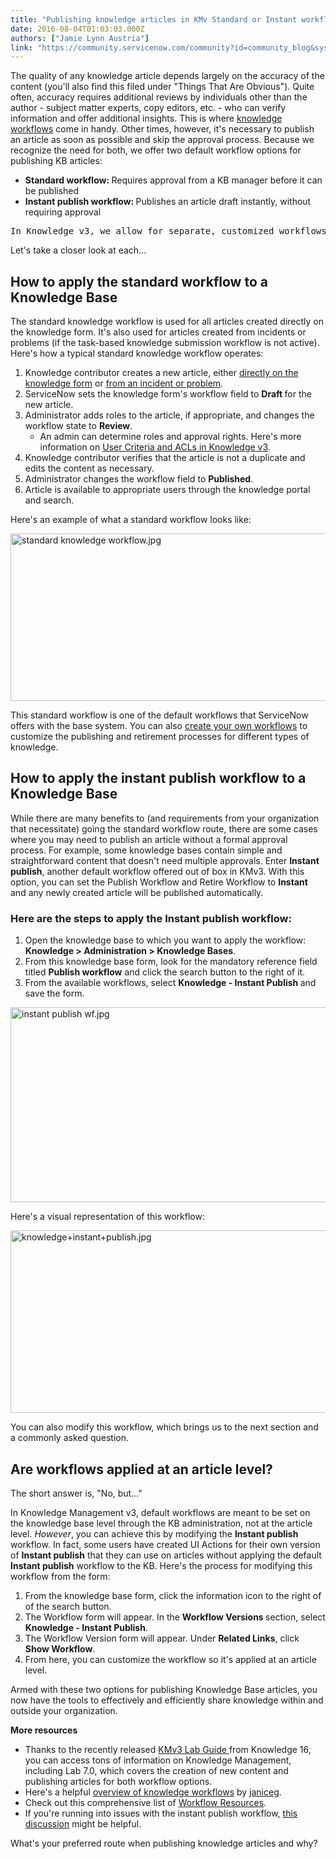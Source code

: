 ```yaml
---
title: "Publishing knowledge articles in KMv Standard or Instant workflow"
date: 2016-08-04T01:03:03.000Z
authors: ["Jamie Lynn Austria"]
link: "https://community.servicenow.com/community?id=community_blog&sys_id=ec5e2aaddbd0dbc01dcaf3231f961939"
---
```

<p>The quality of any knowledge article depends largely on the accuracy of the content (you'll also find this filed under "Things That Are Obvious"). Quite often, accuracy requires additional reviews by individuals other than the author - subject matter experts, copy editors, etc. - who can verify information and offer additional insights. This is where <span style="color: #266fc8; font-weight: inherit; font-family: inherit; font-style: inherit;"><a title="ocs.servicenow.com/bundle/geneva-servicenow-platform/page/product/knowledge_management/reference/r_KnowledgeWorkflows.html" href="https://docs.servicenow.com/bundle/geneva-servicenow-platform/page/product/knowledge_management/reference/r_KnowledgeWorkflows.html">knowledge workflows</a></span> come in handy. Other times, however, it's necessary to publish an article as soon as possible and skip the approval process. Because we recognize the need for both, we offer two default workflow options for publishing KB articles:</p><ul><li><strong>Standard workflow: </strong>Requires approval from a KB manager before it can be published</li><li><strong>Instant publish workflow: </strong>Publishes an article draft instantly, without requiring approval</li></ul><pre __default_attr="info" __jive_macro_name="alert" alert="info" class="jive_text_macro jive_macro_alert" data-renderedposition="117.59375_8_1101_64">In Knowledge v3, we allow for separate, customized workflows for each knowledge base (a big difference from KMv2, where all articles shared a single lifecycle workflow).</pre><p></p><p>Let's take a closer look at each...</p><p></p><h2>How to apply the standard workflow to a Knowledge Base</h2><p>The standard knowledge workflow is used for all articles created directly on the knowledge form. It's also used for articles created from incidents or problems (if the task-based knowledge submission workflow is not active). Here's how a typical standard knowledge workflow operates:</p><ol><li>Knowledge contributor creates a new article, either <a title="ocs.servicenow.com/bundle/helsinki-servicenow-platform/page/product/knowledge-management/task/t_CreateAKnowledgeArticle.html" href="https://docs.servicenow.com/bundle/helsinki-servicenow-platform/page/product/knowledge-management/task/t_CreateAKnowledgeArticle.html">directly on the knowledge form</a> or <a title="ocs.servicenow.com/bundle/helsinki-servicenow-platform/page/product/knowledge-management/task/t_ApproveKnowledgeSubmission.html" href="https://docs.servicenow.com/bundle/helsinki-servicenow-platform/page/product/knowledge-management/task/t_ApproveKnowledgeSubmission.html">from an incident or problem</a>.</li><li>ServiceNow sets the knowledge form's workflow field to <strong>Draft </strong>for the new article.</li><li>Administrator adds roles to the article, if appropriate, and changes the workflow state to <strong>Review</strong>.<ul><li>An admin can determine roles and approval rights. Here's more information on <a title="i.service-now.com/kb_view.do?sysparm_article=KB0550924" href="https://hi.service-now.com/kb_view.do?sysparm_article=KB0550924">User Criteria and ACLs in Knowledge v3</a>.</li></ul></li><li>Knowledge contributor verifies that the article is not a duplicate and edits the content as necessary.</li><li>Administrator changes the workflow field to <span style="font-style: inherit; font-family: inherit;"><strong>Published</strong></span>.</li><li>Article is available to appropriate users through the knowledge portal and search.</li></ol><p>Here's an example of what a standard workflow looks like:</p><p><img   alt="standard knowledge workflow.jpg" class="image-3 jive-image" src="cd36b806db989304b322f4621f9619f3.iix" style="width: 620px; height: 268px; display: block; margin-left: auto; margin-right: auto;"/></p><p>This standard workflow is one of the default workflows that ServiceNow offers with the base system. You can also <a title="ocs.servicenow.com/bundle/geneva-servicenow-platform/page/administer/workflow_administration/task/t_CreateAWorkflow.html" href="https://docs.servicenow.com/bundle/geneva-servicenow-platform/page/administer/workflow_administration/task/t_CreateAWorkflow.html">create your own workflows</a> to customize the publishing and retirement processes for different types of knowledge.</p><p></p><h2>How to apply the instant publish workflow to a Knowledge Base</h2><p>While there are many benefits to (and requirements from your organization that necessitate) going the standard workflow route, there are some cases where you may need to publish an article without a formal approval process. For example, some knowledge bases contain simple and straightforward content that doesn't need multiple approvals. Enter <strong>Instant publish</strong>, another default workflow offered out of box in KMv3. With this option, you can set the Publish Workflow and Retire Workflow to <strong>Instant</strong> and any newly created article will be published automatically.</p><p></p><h3>Here are the steps to apply the Instant publish workflow:</h3><ol><li>Open the knowledge base to which you want to apply the workflow: <strong>Knowledge &gt; Administration &gt; Knowledge Bases</strong>.</li><li>From this knowledge base form, look for the mandatory reference field titled <strong>Publish workflow</strong> and click the search button to the right of it.</li><li>From the available workflows, select <strong>Knowledge - Instant Publish </strong>and save the form.</li></ol><p><img   alt="instant publish wf.jpg" class="image-4 jive-image" src="4407f08edb5cdfc03eb27a9e0f9619d5.iix" style="width: 620px; height: 312px; display: block; margin-left: auto; margin-right: auto;"/></p><p>Here's a visual representation of this workflow:</p><p><img   alt="knowledge+instant+publish.jpg" class="image-5 jive-image" src="24e490c2dbd05344e9737a9e0f96194e.iix" style="width: 620px; height: 292px; display: block; margin-left: auto; margin-right: auto;"/></p><p></p><p>You can also modify this workflow, which brings us to the next section and a commonly asked question.</p><p></p><h2>Are workflows applied at an article level?</h2><p>The short answer is, "No, but..."</p><p>In Knowledge Management v3, default workflows are meant to be set on the knowledge base level through the KB administration, not at the article level. <em>However</em>, you can achieve this by modifying the <strong>Instant publish </strong>workflow. In fact, some users have created UI Actions for their own version of <strong>Instant publish</strong> that they can use on articles without applying the default <strong>Instant publish</strong> workflow to the KB. Here's the process for modifying this workflow from the form:</p><ol><li>From the knowledge base form, click the information icon to the right of of the search button.</li><li>The Workflow form will appear. In the <strong>Workflow Versions </strong>section, select <strong>Knowledge - Instant Publish</strong>.</li><li>The Workflow Version form will appear. Under <strong>Related Links</strong>, click <strong>Show Workflow</strong>.</li><li>From here, you can customize the workflow so it's applied at an article level.</li></ol><p></p><p>Armed with these two options for publishing Knowledge Base articles, you now have the tools to effectively and efficiently share knowledge within and outside your organization.</p><p></p><p><strong>More resources</strong></p><ul><li>Thanks to the recently released <a title="" _jive_internal="true" href="/servlet/JiveServlet/download/5748-93679/K16_Knowledge_Management_Lab_Guide.pdf">KMv3 Lab Guide </a>from Knowledge 16, you can access tons of information on Knowledge Management, including Lab 7.0, which covers the creation of new content and publishing articles for both workflow options.</li><li>Here's a helpful <a __default_attr="5766" __jive_macro_name="blogpost" class="jive_macro jive_macro_blogpost" data-orig-content="overview of knowledge workflows" data-renderedposition="2219.9375_139.375_230_16" href="/community?id=community_blog&sys_id=5a6dea29dbd0dbc01dcaf3231f9619df" modifiedtitle="true" title="overview of knowledge workflows">overview of knowledge workflows</a> by <a title="janiceg" __default_attr="67565" __jive_macro_name="user" class="jive_macro jive_macro_user" data-orig-content="janiceg" data-renderedposition="2219.9375_392.40625_64_16" href="/community?id=community_user_profile&user=0e309ea5db581fc09c9ffb651f961950">janiceg</a>.</li><li>Check out this comprehensive list of <a title="i.service-now.com/kb_view.do?sysparm_article=KB0541991" href="https://hi.service-now.com/kb_view.do?sysparm_article=KB0541991" style="text-decoration: underline;">Workflow Resources</a>.</li><li>If you're running into issues with the instant publish workflow, <a title="" _jive_internal="true" href="/community?id=community_question&sys_id=a1308b61db98dbc01dcaf3231f9619ae">this discussion</a> might be helpful.</li></ul><p></p><p>What's your preferred route when publishing knowledge articles and why?</p>